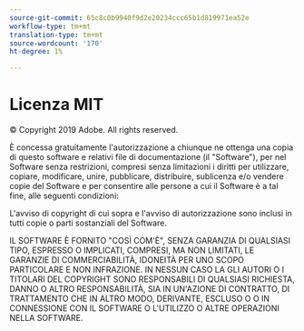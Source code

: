 ```yaml
---
source-git-commit: 65c8c0b9940f9d2e20234ccc65b1d819971ea52e
workflow-type: tm+mt
translation-type: tm+mt
source-wordcount: '170'
ht-degree: 1%

---
```

# Licenza MIT

© Copyright 2019  Adobe. All rights reserved.

È concessa gratuitamente l&#39;autorizzazione a chiunque ne ottenga una copia
di questo software e relativi file di documentazione (il &quot;Software&quot;), per
nel Software senza restrizioni, compresi senza limitazioni i diritti
per utilizzare, copiare, modificare, unire, pubblicare, distribuire, sublicenza e/o vendere
copie del Software e per consentire alle persone a cui il Software è
a tal fine, alle seguenti condizioni:

L&#39;avviso di copyright di cui sopra e l&#39;avviso di autorizzazione sono inclusi in tutti
copie o parti sostanziali del Software.

IL SOFTWARE È FORNITO &quot;COSÌ COM&#39;È&quot;, SENZA GARANZIA DI QUALSIASI TIPO, ESPRESSO O
IMPLICATI, COMPRESI, MA NON LIMITATI, LE GARANZIE DI COMMERCIABILITÀ,
IDONEITÀ PER UNO SCOPO PARTICOLARE E NON INFRAZIONE. IN NESSUN CASO LA
GLI AUTORI O I TITOLARI DEL COPYRIGHT SONO RESPONSABILI DI QUALSIASI RICHIESTA, DANNO O ALTRO
RESPONSABILITÀ, SIA IN UN&#39;AZIONE DI CONTRATTO, DI TRATTAMENTO CHE IN ALTRO MODO, DERIVANTE,
ESCLUSO O O IN CONNESSIONE CON IL SOFTWARE O L&#39;UTILIZZO O ALTRE OPERAZIONI NELLA
SOFTWARE.
